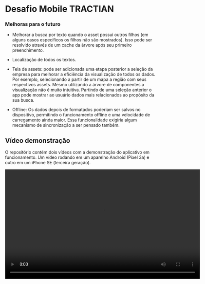 # Desafio Mobile TRACTIAN

### Melhoras para o futuro

- Melhorar a busca por texto quando o asset possui outros filhos (em alguns casos específicos os filhos não são mostrados). 
Isso pode ser resolvido através de um cache da árvore após seu primeiro preenchimento.

- Localização de todos os textos.

- Tela de assets: pode ser adicionada uma etapa posterior a seleção da empresa para melhorar a eficiência da visualização de todos os dados. Por exemplo, selecionando a partir de um mapa a região com seus respectivos assets. Mesmo utilizando a árvore de componentes a visualização não é muito intuitiva. Partindo de uma seleção anterior 
o app pode mostrar ao usuário dados mais relacionados ao propósito da sua busca.

- Offline: Os dados depois de formatados poderiam ser salvos no dispositivo, permitindo o funcionamento offline e uma velocidade de carregamento ainda maior. 
Essa funcionalidade exigiria algum mecanismo de sincronização a ser pensado também. 

## Vídeo demonstração

O repositório contém dois vídeos com a demonstração do aplicativo em funcionamento. Um vídeo rodando em um aparelho Android (Pixel 3a) e outro em um iPhone SE (terceira geração). 

<video width="640" height="360" controls>
  <source src="ios_demo.mp4" type="video/mp4">
  Seu navegador não suporta vídeos HTML5.
</video>